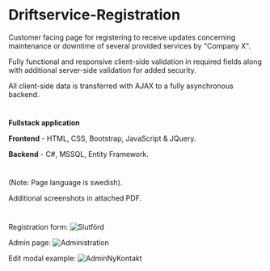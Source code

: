 # Driftservice-Registration

Customer facing page for registering to receive updates concerning maintenance or downtime of several provided services by "Company X".

Fully functional and responsive client-side validation in required fields along with additional server-side validation for added security.

All client-side data is transferred with AJAX to a fully asynchronous backend.
#
<b>Fullstack application</b>

<b>Frontend</b> - HTML, CSS, Bootstrap, JavaScript & JQuery.

<b>Backend</b> - C#, MSSQL, Entity Framework.
#
(Note: Page language is swedish).

Additional screenshots in attached PDF.
#

Registration form:
![Slutförd](https://user-images.githubusercontent.com/65503426/133174543-0f19621c-ccbc-4772-bbd4-4385551f7d23.JPG)

Admin page:
![Administration](https://user-images.githubusercontent.com/65503426/133174751-a5b7cd46-74f0-4887-8319-b6d3feee2d3f.JPG)

Edit modal example:
![AdminNyKontakt](https://user-images.githubusercontent.com/65503426/133174847-2fa34c67-f9be-40a6-8af6-edf51d25a9b9.JPG)
